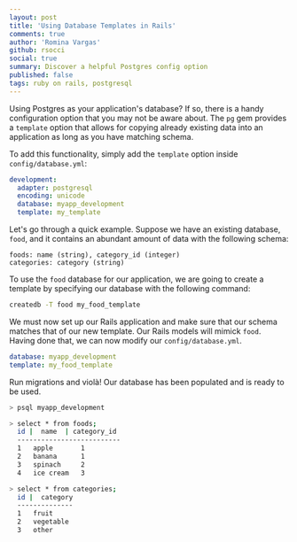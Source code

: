 ```yaml
---
layout: post
title: 'Using Database Templates in Rails'
comments: true
author: 'Romina Vargas'
github: rsocci
social: true
summary: Discover a helpful Postgres config option
published: false
tags: ruby on rails, postgresql
---
```


Using Postgres as your application's database? If so, there is a handy
configuration option that you may not be aware about. The `pg` gem provides a `template` option that
allows for copying already existing data into an application as
long as you have matching schema. 

To add this functionality, simply add the `template` option inside `config/database.yml`:

```yaml
development:
  adapter: postgresql
  encoding: unicode
  database: myapp_development
  template: my_template
```

Let's go through a quick example. Suppose we have an existing database, `food`, and it contains an abundant amount of data with the
following schema:

```
foods: name (string), category_id (integer)
categories: category (string)
```

To use the `food` database for our application, we are going to
create a template by specifying our database with the following command: 

```bash
createdb -T food my_food_template
```

We must now set up our Rails application and make sure that our schema matches
that of our new template. Our Rails models will mimick `food`. Having done
that, we can now modify our `config/database.yml`.

```yaml
database: myapp_development
template: my_food_template
```

Run migrations and violà! Our database has been populated and is ready to be used.

```bash
> psql myapp_development

> select * from foods;
  id |  name  | category_id
  --------------------------
  1   apple       1
  2   banana      1
  3   spinach     2
  4   ice cream   3

> select * from categories;
  id |  category
  --------------
  1   fruit
  2   vegetable
  3   other
```
